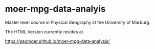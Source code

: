 # moer-mpg-data-analyis
Master level course in Physical Geography at the University of Marburg.  

The HTML Version currently resides at 
<!-- https://ilias.uni-marburg.de/data/UNIMR/lm_data/lm_2287352/index.html -->
https://geomoer.github.io/moer-mpg-data-analysis/
